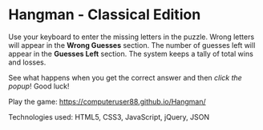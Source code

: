 # Hangman - Classical Edition

Use your keyboard to enter the missing letters in the puzzle. Wrong letters will appear in the **Wrong Guesses** section. The number of guesses left will appear in the **Guesses Left** section. The system keeps a tally of total wins and losses.

See what happens when you get the correct answer and then *click the popup*! Good luck!

Play the game: https://computeruser88.github.io/Hangman/

Technologies used: HTML5, CSS3, JavaScript, jQuery, JSON